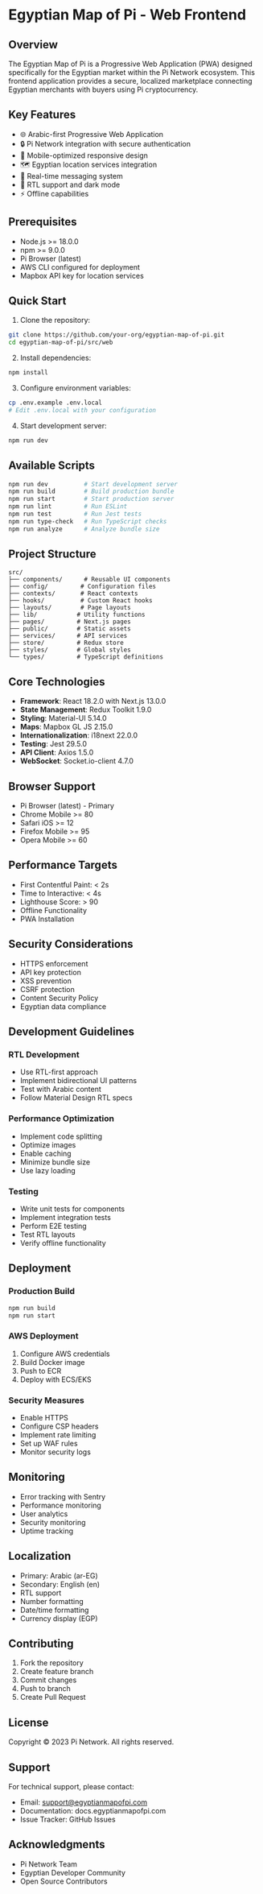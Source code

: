 # Egyptian Map of Pi - Web Frontend

## Overview

The Egyptian Map of Pi is a Progressive Web Application (PWA) designed specifically for the Egyptian market within the Pi Network ecosystem. This frontend application provides a secure, localized marketplace connecting Egyptian merchants with buyers using Pi cryptocurrency.

## Key Features

- 🌐 Arabic-first Progressive Web Application
- 🔒 Pi Network integration with secure authentication
- 📱 Mobile-optimized responsive design
- 🗺️ Egyptian location services integration
- 💬 Real-time messaging system
- 🌙 RTL support and dark mode
- ⚡ Offline capabilities

## Prerequisites

- Node.js >= 18.0.0
- npm >= 9.0.0
- Pi Browser (latest)
- AWS CLI configured for deployment
- Mapbox API key for location services

## Quick Start

1. Clone the repository:
```bash
git clone https://github.com/your-org/egyptian-map-of-pi.git
cd egyptian-map-of-pi/src/web
```

2. Install dependencies:
```bash
npm install
```

3. Configure environment variables:
```bash
cp .env.example .env.local
# Edit .env.local with your configuration
```

4. Start development server:
```bash
npm run dev
```

## Available Scripts

```bash
npm run dev          # Start development server
npm run build        # Build production bundle
npm run start        # Start production server
npm run lint         # Run ESLint
npm run test         # Run Jest tests
npm run type-check   # Run TypeScript checks
npm run analyze      # Analyze bundle size
```

## Project Structure

```
src/
├── components/      # Reusable UI components
├── config/         # Configuration files
├── contexts/       # React contexts
├── hooks/          # Custom React hooks
├── layouts/        # Page layouts
├── lib/           # Utility functions
├── pages/         # Next.js pages
├── public/        # Static assets
├── services/      # API services
├── store/         # Redux store
├── styles/        # Global styles
└── types/         # TypeScript definitions
```

## Core Technologies

- **Framework**: React 18.2.0 with Next.js 13.0.0
- **State Management**: Redux Toolkit 1.9.0
- **Styling**: Material-UI 5.14.0
- **Maps**: Mapbox GL JS 2.15.0
- **Internationalization**: i18next 22.0.0
- **Testing**: Jest 29.5.0
- **API Client**: Axios 1.5.0
- **WebSocket**: Socket.io-client 4.7.0

## Browser Support

- Pi Browser (latest) - Primary
- Chrome Mobile >= 80
- Safari iOS >= 12
- Firefox Mobile >= 95
- Opera Mobile >= 60

## Performance Targets

- First Contentful Paint: < 2s
- Time to Interactive: < 4s
- Lighthouse Score: > 90
- Offline Functionality
- PWA Installation

## Security Considerations

- HTTPS enforcement
- API key protection
- XSS prevention
- CSRF protection
- Content Security Policy
- Egyptian data compliance

## Development Guidelines

### RTL Development
- Use RTL-first approach
- Implement bidirectional UI patterns
- Test with Arabic content
- Follow Material Design RTL specs

### Performance Optimization
- Implement code splitting
- Optimize images
- Enable caching
- Minimize bundle size
- Use lazy loading

### Testing
- Write unit tests for components
- Implement integration tests
- Perform E2E testing
- Test RTL layouts
- Verify offline functionality

## Deployment

### Production Build
```bash
npm run build
npm run start
```

### AWS Deployment
1. Configure AWS credentials
2. Build Docker image
3. Push to ECR
4. Deploy with ECS/EKS

### Security Measures
- Enable HTTPS
- Configure CSP headers
- Implement rate limiting
- Set up WAF rules
- Monitor security logs

## Monitoring

- Error tracking with Sentry
- Performance monitoring
- User analytics
- Security monitoring
- Uptime tracking

## Localization

- Primary: Arabic (ar-EG)
- Secondary: English (en)
- RTL support
- Number formatting
- Date/time formatting
- Currency display (EGP)

## Contributing

1. Fork the repository
2. Create feature branch
3. Commit changes
4. Push to branch
5. Create Pull Request

## License

Copyright © 2023 Pi Network. All rights reserved.

## Support

For technical support, please contact:
- Email: support@egyptianmapofpi.com
- Documentation: docs.egyptianmapofpi.com
- Issue Tracker: GitHub Issues

## Acknowledgments

- Pi Network Team
- Egyptian Developer Community
- Open Source Contributors